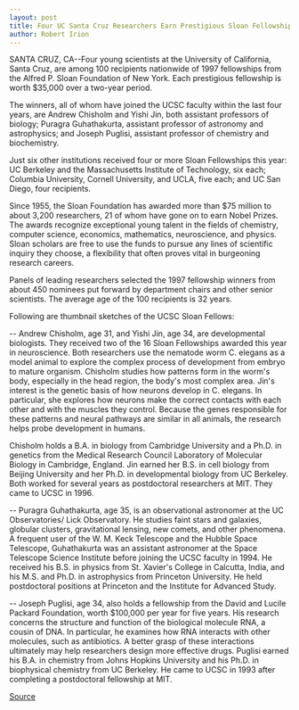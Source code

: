 ```yaml
---
layout: post
title: Four UC Santa Cruz Researchers Earn Prestigious Sloan Fellowships
author: Robert Irion
---
```


SANTA CRUZ, CA--Four young scientists at the University of California,  Santa Cruz, are among 100 recipients nationwide of 1997 fellowships from  the Alfred P. Sloan Foundation of New York. Each prestigious fellowship is  worth $35,000 over a two-year period.

The winners, all of whom have joined the UCSC faculty within the last  four years, are Andrew Chisholm and Yishi Jin, both assistant professors of  biology; Puragra Guhathakurta, assistant professor of astronomy and  astrophysics; and Joseph Puglisi, assistant professor of chemistry and  biochemistry.

Just six other institutions received four or more Sloan Fellowships  this year: UC Berkeley and the Massachusetts Institute of Technology, six  each; Columbia University, Cornell University, and UCLA, five each; and UC  San Diego, four recipients.

Since 1955, the Sloan Foundation has awarded more than $75 million  to about 3,200 researchers, 21 of whom have gone on to earn Nobel Prizes.  The awards recognize exceptional young talent in the fields of chemistry,  computer science, economics, mathematics, neuroscience, and physics. Sloan  scholars are free to use the funds to pursue any lines of scientific inquiry  they choose, a flexibility that often proves vital in burgeoning research  careers.

Panels of leading researchers selected the 1997 fellowship winners  from about 450 nominees put forward by department chairs and other senior  scientists. The average age of the 100 recipients is 32 years.

Following are thumbnail sketches of the UCSC Sloan Fellows:

\-- Andrew Chisholm, age 31, and Yishi Jin, age 34, are  developmental biologists. They received two of the 16 Sloan Fellowships  awarded this year in neuroscience. Both researchers use the nematode worm  C. elegans as a model animal to explore the complex process of development  from embryo to mature organism. Chisholm studies how patterns form in the  worm's body, especially in the head region, the body's most complex area.  Jin's interest is the genetic basis of how neurons develop in C. elegans. In  particular, she explores how neurons make the correct contacts with each  other and with the muscles they control. Because the genes responsible for  these patterns and neural pathways are similar in all animals, the research  helps probe development in humans.

Chisholm holds a B.A. in biology from Cambridge University and a Ph.D.  in genetics from the Medical Research Council Laboratory of Molecular  Biology in Cambridge, England. Jin earned her B.S. in cell biology from  Beijing University and her Ph.D. in developmental biology from UC Berkeley.  Both worked for several years as postdoctoral researchers at MIT. They  came to UCSC in 1996.

\-- Puragra Guhathakurta, age 35, is an observational astronomer at  the UC Observatories/ Lick Observatory. He studies faint stars and galaxies,  globular clusters, gravitational lensing, new comets, and other phenomena. A  frequent user of the W. M. Keck Telescope and the Hubble Space Telescope,  Guhathakurta was an assistant astronomer at the Space Telescope Science  Institute before joining the UCSC faculty in 1994. He received his B.S. in  physics from St. Xavier's College in Calcutta, India, and his M.S. and Ph.D. in  astrophysics from Princeton University. He held postdoctoral positions at  Princeton and the Institute for Advanced Study.

\-- Joseph Puglisi, age 34, also holds a fellowship from the David  and Lucile Packard Foundation, worth $100,000 per year for five years. His  research concerns the structure and function of the biological molecule RNA,  a cousin of DNA. In particular, he examines how RNA interacts with other  molecules, such as antibiotics. A better grasp of these interactions  ultimately may help researchers design more effective drugs. Puglisi earned  his B.A. in chemistry from Johns Hopkins University and his Ph.D. in  biophysical chemistry from UC Berkeley. He came to UCSC in 1993 after  completing a postdoctoral fellowship at MIT.

[Source](http://www1.ucsc.edu/news_events/press_releases/archive/96-97/02-97/022697-Four_UCSC_researche.html "Permalink to 022697-Four_UCSC_researche")